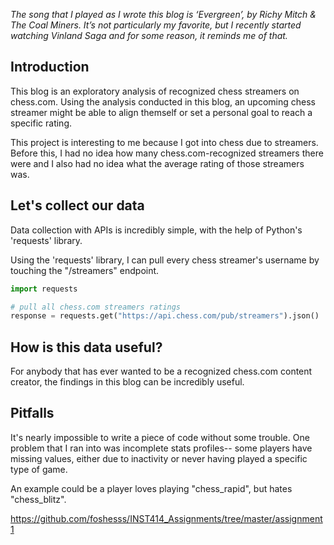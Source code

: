 *The song that I played as I wrote this blog is ‘Evergreen’, by Richy Mitch & The Coal Miners. It’s not particularly my favorite, but I recently started watching Vinland Saga and for some reason, it reminds me of that.*

## Introduction
This blog is an exploratory analysis of recognized chess streamers on chess.com. Using the analysis conducted in this blog, an upcoming chess streamer might be able to align themself or set a personal goal to reach a specific rating.

This project is interesting to me because I got into chess due to streamers. Before this, I had no idea how many chess.com-recognized streamers there were and I also had no idea what the average rating of those streamers was.

## Let's collect our data
Data collection with APIs is incredibly simple, with the help of Python's 'requests' library.


Using the 'requests' library, I can pull every chess streamer's username by touching the "/streamers" endpoint.

```py
import requests

# pull all chess.com streamers ratings
response = requests.get("https://api.chess.com/pub/streamers").json()
```


## How is this data useful?
For anybody that has ever wanted to be a recognized chess.com content creator, the findings in this blog can be incredibly useful.

## Pitfalls
It's nearly impossible to write a piece of code without some trouble. One problem that I ran into was incomplete stats profiles-- some players have missing values, either due to inactivity or never having played a specific type of game. 

An example could be a player loves playing "chess_rapid", but hates "chess_blitz". 



https://github.com/foshesss/INST414_Assignments/tree/master/assignment1

